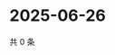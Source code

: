 # 2025-06-26

共 0 条

<!-- BEGIN ZHIHUVIDEO -->
<!-- 最后更新时间 Thu Jun 26 2025 04:13:14 GMT+0800 (China Standard Time) -->

<!-- END ZHIHUVIDEO -->
